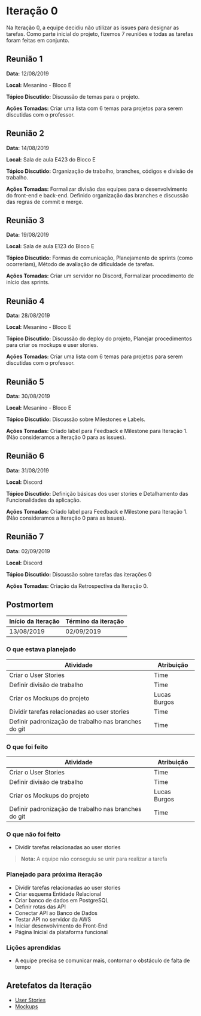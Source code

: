 # Iteração 0

Na Iteração 0, a equipe decidiu não utilizar as issues para designar as tarefas. Como parte inicial do projeto, fizemos 7 reuniões e todas as tarefas foram feitas em conjunto.

## Reunião 1
**Data:** 12/08/2019

**Local:** Mesanino - Bloco E

**Tópico Discutido:** Discussão de temas para o projeto.

**Ações Tomadas:** Criar uma lista com 6 temas para projetos para serem discutidas com o professor.


## Reunião 2
**Data:** 14/08/2019

**Local:** Sala de aula E423 do Bloco E

**Tópico Discutido:** Organização de trabalho, branches, códigos e divisão de trabalho.

**Ações Tomadas:** Formalizar divisão das equipes para o desenvolvimento do front-end e back-end. Definido organização das branches e discussão das regras de commit e merge.  


## Reunião 3
**Data:** 19/08/2019

**Local:** Sala de aula E123 do Bloco E

**Tópico Discutido:** Formas de comunicação, Planejamento de sprints (como ocorreriam), Método de avaliação de dificuldade de tarefas.

**Ações Tomadas:** Criar um servidor no Discord, Formalizar procedimento de início das sprints.


## Reunião 4
**Data:** 28/08/2019

**Local:** Mesanino - Bloco E

**Tópico Discutido:** Discussão do deploy do projeto, Planejar procedimentos para criar os mockups e user stories.

**Ações Tomadas:** Criar uma lista com 6 temas para projetos para serem discutidas com o professor.


## Reunião 5
**Data:** 30/08/2019

**Local:** Mesanino - Bloco E

**Tópico Discutido:** Discussão sobre Milestones e Labels.

**Ações Tomadas:** Criado label para Feedback e Milestone para Iteração 1. (Não consideramos a Iteração 0 para as issues).


## Reunião 6
**Data:** 31/08/2019

**Local:** Discord

**Tópico Discutido:** Definição básicas dos user stories e Detalhamento das Funcionalidades da aplicação. 

**Ações Tomadas:** Criado label para Feedback e Milestone para Iteração 1. (Não consideramos a Iteração 0 para as issues).


## Reunião 7
**Data:** 02/09/2019

**Local:** Discord

**Tópico Discutido:** Discussão sobre tarefas das iterações 0

**Ações Tomadas:** Criação da Retrospectiva da Iteração 0.


## Postmortem

Início da Iteração | Término da iteração
------------ | -------------
13/08/2019 | 02/09/2019


### O que estava planejado
| Atividade | Atribuição |
| --- | --- |
| Criar o User Stories | Time |
| Definir divisão de trabalho | Time |
| Criar os Mockups do projeto | Lucas Burgos |
| Dividir tarefas relacionadas ao user stories | Time |
| Definir padronização de trabalho nas branches do git | Time |

### O que foi feito
| Atividade | Atribuição |
| --- | --- |
| Criar o User Stories | Time |
| Definir divisão de trabalho | Time |
| Criar os Mockups do projeto | Lucas Burgos |
| Definir padronização de trabalho nas branches do git | Time |

### O que não foi feito
* Dividir tarefas relacionadas ao user stories
> **Nota:** A equipe não conseguiu se unir para realizar a tarefa

### Planejado para próxima iteração
* Dividir tarefas relacionadas ao user stories
* Criar esquema Entidade Relacional
* Criar banco de dados em PostgreSQL
* Definir rotas das API
* Conectar API ao Banco de Dados
* Testar API no servidor da AWS
* Iniciar desenvolvimento do Front-End
* Página Inicial da plataforma funcional

### Lições aprendidas
* A equipe precisa se comunicar mais, contornar o obstáculo de falta de tempo


## Aretefatos da Iteração

- [User Stories](/docs/user_stories.md)
- [Mockups](/docs/mockups.md)
